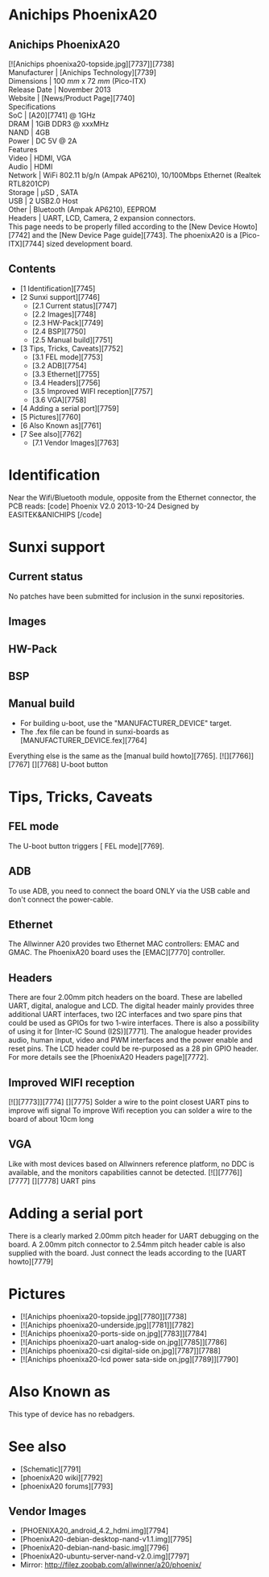 # Anichips PhoenixA20
Anichips PhoenixA20  
---  
[![Anichips phoenixa20-topside.jpg][7737]][7738]  
Manufacturer |  [Anichips Technology][7739]  
Dimensions |  100 _mm_ x 72 _mm_ (Pico-ITX)   
Release Date |  November 2013   
Website |  [News/Product Page][7740]  
Specifications   
SoC |  [A20][7741] @ 1GHz   
DRAM |  1GiB DDR3 @ xxxMHz   
NAND |  4GB   
Power |  DC 5V @ 2A   
Features   
Video |  HDMI, VGA   
Audio |  HDMI   
Network |  WiFi 802.11 b/g/n (Ampak AP6210), 10/100Mbps Ethernet (Realtek RTL8201CP)   
Storage |  µSD , SATA   
USB |  2 USB2.0 Host   
Other |  Bluetooth (Ampak AP6210), EEPROM   
Headers |  UART, LCD, Camera, 2 expansion connectors.   
This page needs to be properly filled according to the [New Device Howto][7742] and the [New Device Page guide][7743].
The phoenixA20 is a [Pico-ITX][7744] sized development board. 
## Contents
  * [1 Identification][7745]
  * [2 Sunxi support][7746]
    * [2.1 Current status][7747]
    * [2.2 Images][7748]
    * [2.3 HW-Pack][7749]
    * [2.4 BSP][7750]
    * [2.5 Manual build][7751]
  * [3 Tips, Tricks, Caveats][7752]
    * [3.1 FEL mode][7753]
    * [3.2 ADB][7754]
    * [3.3 Ethernet][7755]
    * [3.4 Headers][7756]
    * [3.5 Improved WIFI reception][7757]
    * [3.6 VGA][7758]
  * [4 Adding a serial port][7759]
  * [5 Pictures][7760]
  * [6 Also Known as][7761]
  * [7 See also][7762]
    * [7.1 Vendor Images][7763]

# Identification
Near the Wifi/Bluetooth module, opposite from the Ethernet connector, the PCB reads: 
[code] 
    Phoenix V2.0 2013-10-24
    Designed by EASITEK&ANICHIPS
[/code]
# Sunxi support
## Current status
No patches have been submitted for inclusion in the sunxi repositories.
## Images
## HW-Pack
## BSP
## Manual build
  * For building u-boot, use the "MANUFACTURER_DEVICE" target.
  * The .fex file can be found in sunxi-boards as [MANUFACTURER_DEVICE.fex][7764]

Everything else is the same as the [manual build howto][7765]. 
[![][7766]][7767]
[][7768]
U-boot button
# Tips, Tricks, Caveats
## FEL mode
The U-boot button triggers [ FEL mode][7769]. 
## ADB
To use ADB, you need to connect the board ONLY via the USB cable and don't connect the power-cable. 
## Ethernet
The Allwinner A20 provides two Ethernet MAC controllers: EMAC and GMAC. The PhoenixA20 board uses the [EMAC][7770] controller. 
## Headers
There are four 2.00mm pitch headers on the board. These are labelled UART, digital, analogue and LCD. The digital header mainly provides three additional UART interfaces, two I2C interfaces and two spare pins that could be used as GPIOs for two 1-wire interfaces. There is also a possibility of using it for [Inter-IC Sound (I2S)][7771]. The analogue header provides audio, human input, video and PWM interfaces and the power enable and reset pins. The LCD header could be re-purposed as a 28 pin GPIO header. For more details see the [PhoenixA20 Headers page][7772]. 
## Improved WIFI reception
[![][7773]][7774]
[][7775]
Solder a wire to the point closest UART pins to improve wifi signal
To improve Wifi reception you can solder a wire to the board of about 10cm long 
## VGA
Like with most devices based on Allwinners reference platform, no DDC is available, and the monitors capabilities cannot be detected. 
[![][7776]][7777]
[][7778]
UART pins
# Adding a serial port
There is a clearly marked 2.00mm pitch header for UART debugging on the board. A 2.00mm pitch connector to 2.54mm pitch header cable is also supplied with the board. Just connect the leads according to the [UART howto][7779]
# Pictures
  * [![Anichips phoenixa20-topside.jpg][7780]][7738]
  * [![Anichips phoenixa20-underside.jpg][7781]][7782]
  * [![Anichips phoenixa20-ports-side on.jpg][7783]][7784]
  * [![Anichips phoenixa20-uart analog-side on.jpg][7785]][7786]
  * [![Anichips phoenixa20-csi digital-side on.jpg][7787]][7788]
  * [![Anichips phoenixa20-lcd power sata-side on.jpg][7789]][7790]

# Also Known as
This type of device has no rebadgers. 
# See also
  * [Schematic][7791]
  * [phoenixA20 wiki][7792]
  * [phoenixA20 forums][7793]

## Vendor Images
  * [PHOENIXA20_android_4.2_hdmi.img][7794]
  * [PhoenixA20-debian-desktop-nand-v1.1.img][7795]
  * [PhoenixA20-debian-nand-basic.img][7796]
  * [PhoenixA20-ubuntu-server-nand-v2.0.img][7797]
  * Mirror: <http://filez.zoobab.com/allwinner/a20/phoenix/>
